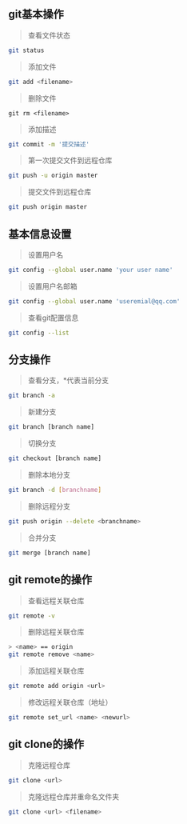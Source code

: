 ## git基本操作
> 查看文件状态
> 
``` bash
git status
```

> 添加文件
> 
```bash
git add <filename>
```

> 删除文件
> 
```
git rm <filename>
```

> 添加描述
> 
```bash
git commit -m '提交描述'
```

> 第一次提交文件到远程仓库
> 
```bash
git push -u origin master
```

> 提交文件到远程仓库
> 
```bash
git push origin master
```

## 基本信息设置
> 设置用户名
> 
```bash
git config --global user.name 'your user name'
```

> 设置用户名邮箱
> 
```bash
git config --global user.name 'useremial@qq.com'
```

> 查看git配置信息
> 
```bash
git config --list
```

## 分支操作
> 查看分支，*代表当前分支
> 
```bash
git branch -a
```

> 新建分支
> 
```bash
git branch [branch name]
```

> 切换分支
> 
```bash
git checkout [branch name]
```

> 删除本地分支
> 
```bash
git branch -d [branchname]
```

> 删除远程分支
> 
```bash
git push origin --delete <branchname>
```

> 合并分支
> 
```bash
git merge [branch name]
```

## git remote的操作
> 查看远程关联仓库
> 
```bash
git remote -v
```

> 删除远程关联仓库
> 
```bash
> <name> == origin
git remote remove <name> 
```

> 添加远程关联仓库
> 
```bash
git remote add origin <url>
```

> 修改远程关联仓库（地址）
> 
```bash
git remote set_url <name> <newurl>
```

## git clone的操作
> 克隆远程仓库
> 
```bash
git clone <url>
```

> 克隆远程仓库并重命名文件夹
> 
```bash
git clone <url> <filename>
```